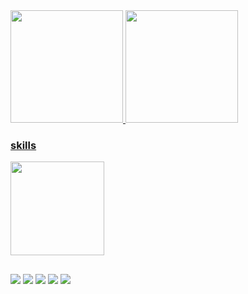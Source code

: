 <div>
  <a href="https://github.com/kallebdias">
  <img height="180em" src="https://github-readme-stats.vercel.app/api?username=kallebdias&show_icons=true&theme=transparent&include_all_commits=true&count_private=true"/>
  <img height="180em" src="https://github-readme-stats.vercel.app/api/top-langs/?username=kallebdias&layout=compact&langs_count=16&theme=transparent"/>
</div>

<!-- icones: https://github.com/tandpfun/skill-icons#readme -->
<!-- icones: https://home.aveek.io/GitHub-Profile-Badges/ -->

### skills
<p>
  <a href="https://skillicons.dev">
    <img width="150px" src="https://skillicons.dev/icons?i=html,css,js,cpp,pr" />
  </a>
</p>

##

<div>
  <a href="https://instagram.com/kalleb_dias" target="_blank"><img src="https://img.shields.io/badge/Instagram-E4405F.svg?style=for-the-badge&logo=Instagram&logoColor=white" target="_blank"></a>
  <a href="https://twitter.com/kalleb_dias" target="_blank"><img src="https://img.shields.io/badge/Twitter-1D9BF0.svg?style=for-the-badge&logo=Twitter&logoColor=white" target="_blank"></a>
  <a href="https://twitch.com/kalleb_dias" target="_blank"><img src="https://img.shields.io/badge/Twitch-9146FF.svg?style=for-the-badge&logo=Twitch&logoColor=white" target="_blank"></a>
  <a href="https://www.reddit.com/user/kalleb_dias" target="_blank"><img src="https://img.shields.io/badge/Reddit-FF4500.svg?style=for-the-badge&logo=Reddit&logoColor=white" target="_blank"></a>
  <a href="https://www.tiktok.com/@kalleb_dias" target="_blank"><img src="https://img.shields.io/badge/TikTok-000000.svg?style=for-the-badge&logo=TikTok&logoColor=white" target="_blank"></a>
</div>
